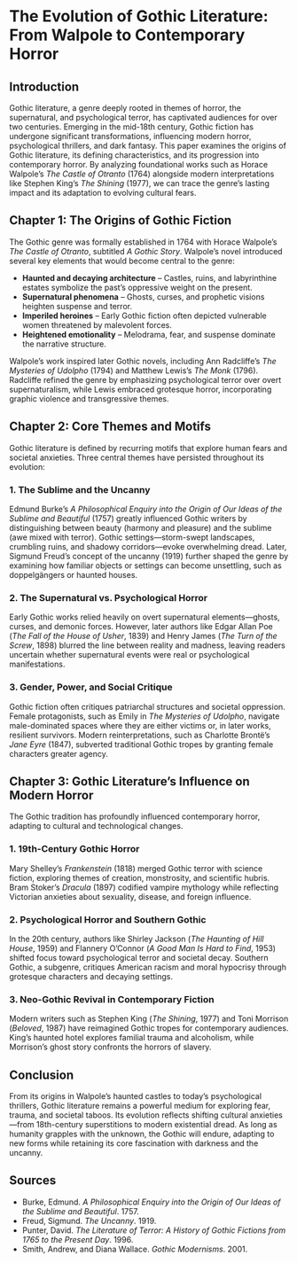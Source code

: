 # **The Evolution of Gothic Literature: From Walpole to Contemporary Horror**  

## **Introduction**  

Gothic literature, a genre deeply rooted in themes of horror, the supernatural, and psychological terror, has captivated audiences for over two centuries. Emerging in the mid-18th century, Gothic fiction has undergone significant transformations, influencing modern horror, psychological thrillers, and dark fantasy. This paper examines the origins of Gothic literature, its defining characteristics, and its progression into contemporary horror. By analyzing foundational works such as Horace Walpole’s *The Castle of Otranto* (1764) alongside modern interpretations like Stephen King’s *The Shining* (1977), we can trace the genre’s lasting impact and its adaptation to evolving cultural fears.  

## **Chapter 1: The Origins of Gothic Fiction**  

The Gothic genre was formally established in 1764 with Horace Walpole’s *The Castle of Otranto*, subtitled *A Gothic Story*. Walpole’s novel introduced several key elements that would become central to the genre:  

- **Haunted and decaying architecture** – Castles, ruins, and labyrinthine estates symbolize the past’s oppressive weight on the present.  
- **Supernatural phenomena** – Ghosts, curses, and prophetic visions heighten suspense and terror.  
- **Imperiled heroines** – Early Gothic fiction often depicted vulnerable women threatened by malevolent forces.  
- **Heightened emotionality** – Melodrama, fear, and suspense dominate the narrative structure.  

Walpole’s work inspired later Gothic novels, including Ann Radcliffe’s *The Mysteries of Udolpho* (1794) and Matthew Lewis’s *The Monk* (1796). Radcliffe refined the genre by emphasizing psychological terror over overt supernaturalism, while Lewis embraced grotesque horror, incorporating graphic violence and transgressive themes.  

## **Chapter 2: Core Themes and Motifs**  

Gothic literature is defined by recurring motifs that explore human fears and societal anxieties. Three central themes have persisted throughout its evolution:  

### **1. The Sublime and the Uncanny**  

Edmund Burke’s *A Philosophical Enquiry into the Origin of Our Ideas of the Sublime and Beautiful* (1757) greatly influenced Gothic writers by distinguishing between beauty (harmony and pleasure) and the sublime (awe mixed with terror). Gothic settings—storm-swept landscapes, crumbling ruins, and shadowy corridors—evoke overwhelming dread. Later, Sigmund Freud’s concept of the uncanny (1919) further shaped the genre by examining how familiar objects or settings can become unsettling, such as doppelgängers or haunted houses.  

### **2. The Supernatural vs. Psychological Horror**  

Early Gothic works relied heavily on overt supernatural elements—ghosts, curses, and demonic forces. However, later authors like Edgar Allan Poe (*The Fall of the House of Usher*, 1839) and Henry James (*The Turn of the Screw*, 1898) blurred the line between reality and madness, leaving readers uncertain whether supernatural events were real or psychological manifestations.  

### **3. Gender, Power, and Social Critique**  

Gothic fiction often critiques patriarchal structures and societal oppression. Female protagonists, such as Emily in *The Mysteries of Udolpho*, navigate male-dominated spaces where they are either victims or, in later works, resilient survivors. Modern reinterpretations, such as Charlotte Brontë’s *Jane Eyre* (1847), subverted traditional Gothic tropes by granting female characters greater agency.  

## **Chapter 3: Gothic Literature’s Influence on Modern Horror**  

The Gothic tradition has profoundly influenced contemporary horror, adapting to cultural and technological changes.  

### **1. 19th-Century Gothic Horror**  

Mary Shelley’s *Frankenstein* (1818) merged Gothic terror with science fiction, exploring themes of creation, monstrosity, and scientific hubris. Bram Stoker’s *Dracula* (1897) codified vampire mythology while reflecting Victorian anxieties about sexuality, disease, and foreign influence.  

### **2. Psychological Horror and Southern Gothic**  

In the 20th century, authors like Shirley Jackson (*The Haunting of Hill House*, 1959) and Flannery O’Connor (*A Good Man Is Hard to Find*, 1953) shifted focus toward psychological terror and societal decay. Southern Gothic, a subgenre, critiques American racism and moral hypocrisy through grotesque characters and decaying settings.  

### **3. Neo-Gothic Revival in Contemporary Fiction**  

Modern writers such as Stephen King (*The Shining*, 1977) and Toni Morrison (*Beloved*, 1987) have reimagined Gothic tropes for contemporary audiences. King’s haunted hotel explores familial trauma and alcoholism, while Morrison’s ghost story confronts the horrors of slavery.  

## **Conclusion**  

From its origins in Walpole’s haunted castles to today’s psychological thrillers, Gothic literature remains a powerful medium for exploring fear, trauma, and societal taboos. Its evolution reflects shifting cultural anxieties—from 18th-century superstitions to modern existential dread. As long as humanity grapples with the unknown, the Gothic will endure, adapting to new forms while retaining its core fascination with darkness and the uncanny.  

## **Sources**  

- Burke, Edmund. *A Philosophical Enquiry into the Origin of Our Ideas of the Sublime and Beautiful*. 1757.  
- Freud, Sigmund. *The Uncanny*. 1919.  
- Punter, David. *The Literature of Terror: A History of Gothic Fictions from 1765 to the Present Day*. 1996.  
- Smith, Andrew, and Diana Wallace. *Gothic Modernisms*. 2001.